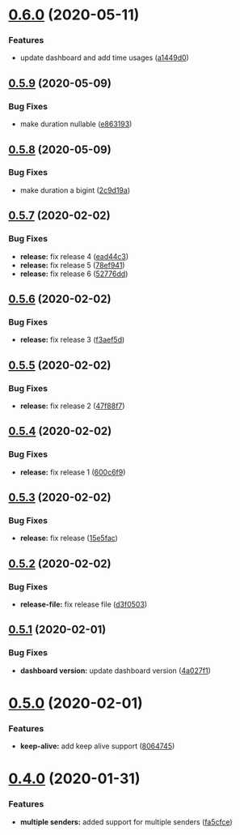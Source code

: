 # [0.6.0](https://github.com/yarinvak/graphql-vision/compare/v0.5.9...v0.6.0) (2020-05-11)


### Features

* update dashboard and add time usages ([a1449d0](https://github.com/yarinvak/graphql-vision/commit/a1449d01a20522e8c3c6cd6f53fa26da2d39a1c1))

## [0.5.9](https://github.com/yarinvak/graphql-vision/compare/v0.5.8...v0.5.9) (2020-05-09)


### Bug Fixes

* make duration nullable ([e863193](https://github.com/yarinvak/graphql-vision/commit/e863193a7cf833246803686a2cc37a86e5aadae9))

## [0.5.8](https://github.com/yarinvak/graphql-vision/compare/v0.5.7...v0.5.8) (2020-05-09)


### Bug Fixes

* make duration a bigint ([2c9d19a](https://github.com/yarinvak/graphql-vision/commit/2c9d19abedad2774488d91dcbd316bd14858fb10))

## [0.5.7](https://github.com/yarinvak/graphql-vision/compare/v0.5.6...v0.5.7) (2020-02-02)


### Bug Fixes

* **release:** fix release 4 ([ead44c3](https://github.com/yarinvak/graphql-vision/commit/ead44c389f1a3144448bc1c4ad6b13e8093a6262))
* **release:** fix release 5 ([78ef941](https://github.com/yarinvak/graphql-vision/commit/78ef94167e203b040d4ead3ee39859a0c15340e4))
* **release:** fix release 6 ([52776dd](https://github.com/yarinvak/graphql-vision/commit/52776dd475874dac94fee28468ca08bc4804454f))

## [0.5.6](https://github.com/yarinvak/graphql-vision/compare/v0.5.5...v0.5.6) (2020-02-02)


### Bug Fixes

* **release:** fix release 3 ([f3aef5d](https://github.com/yarinvak/graphql-vision/commit/f3aef5d893d12705b604ec1ca99f82e18dddcadd))

## [0.5.5](https://github.com/yarinvak/graphql-vision/compare/v0.5.4...v0.5.5) (2020-02-02)


### Bug Fixes

* **release:** fix release 2 ([47f88f7](https://github.com/yarinvak/graphql-vision/commit/47f88f7b125f1cbef4f71eda8ef154a08009e3a9))

## [0.5.4](https://github.com/yarinvak/graphql-vision/compare/v0.5.3...v0.5.4) (2020-02-02)


### Bug Fixes

* **release:** fix release 1 ([600c6f9](https://github.com/yarinvak/graphql-vision/commit/600c6f912e119a62da34b1d24a1e1d4a0c84c2de))

## [0.5.3](https://github.com/yarinvak/graphql-vision/compare/v0.5.2...v0.5.3) (2020-02-02)


### Bug Fixes

* **release:** fix release ([15e5fac](https://github.com/yarinvak/graphql-vision/commit/15e5fac46e42e78006fb2312b01fb202c70f478a))

## [0.5.2](https://github.com/yarinvak/graphql-vision/compare/v0.5.1...v0.5.2) (2020-02-02)


### Bug Fixes

* **release-file:** fix release file ([d3f0503](https://github.com/yarinvak/graphql-vision/commit/d3f05038eefc199d98915cad888dfb00c27733b9))

## [0.5.1](https://github.com/yarinvak/graphql-vision/compare/v0.5.0...v0.5.1) (2020-02-01)


### Bug Fixes

* **dashboard version:** update dashboard version ([4a027f1](https://github.com/yarinvak/graphql-vision/commit/4a027f17a241976df0ed8541153a4f49cfbc6062))

# [0.5.0](https://github.com/yarinvak/graphql-vision/compare/v0.4.0...v0.5.0) (2020-02-01)


### Features

* **keep-alive:** add keep alive support ([8064745](https://github.com/yarinvak/graphql-vision/commit/80647451d07eb889fae8d2b8f8a7ba6cc473f4a5))

# [0.4.0](https://github.com/yarinvak/graphql-vision/compare/v0.3.1...v0.4.0) (2020-01-31)


### Features

* **multiple senders:** added support for multiple senders ([fa5cfce](https://github.com/yarinvak/graphql-vision/commit/fa5cfceb8459802a4cc9d7af3e9af3f783656422))
